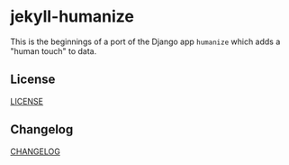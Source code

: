 # jekyll-humanize

This is the beginnings of a port of the Django app `humanize` which adds a "human touch" to data.

## License

[LICENSE](LICENSE)

## Changelog

[CHANGELOG](CHANGELOG.md)